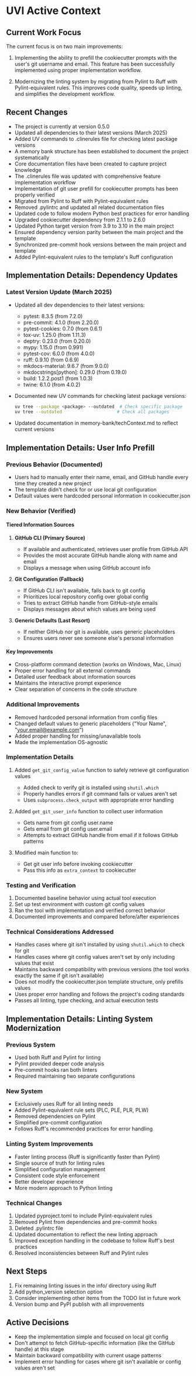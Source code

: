 # UVI Active Context

## Current Work Focus

The current focus is on two main improvements:

1. Implementing the ability to prefill the cookiecutter prompts with the user's git username and email. This feature has been successfully implemented using proper implementation workflow.

2. Modernizing the linting system by migrating from Pylint to Ruff with Pylint-equivalent rules. This improves code quality, speeds up linting, and simplifies the development workflow.

## Recent Changes

- The project is currently at version 0.5.0
- Updated all dependencies to their latest versions (March 2025)
- Added UV commands to .clinerules file for checking latest package versions
- A memory bank structure has been established to document the project systematically
- Core documentation files have been created to capture project knowledge
- The .clinerules file was updated with comprehensive feature implementation workflow
- Implementation of git user prefill for cookiecutter prompts has been properly verified
- Migrated from Pylint to Ruff with Pylint-equivalent rules
- Removed .pylintrc and updated all related documentation files
- Updated code to follow modern Python best practices for error handling
- Upgraded cookiecutter dependency from 2.1.1 to 2.6.0
- Updated Python target version from 3.9 to 3.10 in the main project
- Ensured dependency version parity between the main project and the template
- Synchronized pre-commit hook versions between the main project and template
- Added Pylint-equivalent rules to the template's Ruff configuration

## Implementation Details: Dependency Updates

### Latest Version Update (March 2025)

- Updated all dev dependencies to their latest versions:
  - pytest: 8.3.5 (from 7.2.0)
  - pre-commit: 4.1.0 (from 2.20.0)
  - pytest-cookies: 0.7.0 (from 0.6.1)
  - tox-uv: 1.25.0 (from 1.11.3)
  - deptry: 0.23.0 (from 0.20.0)
  - mypy: 1.15.0 (from 0.991)
  - pytest-cov: 6.0.0 (from 4.0.0)
  - ruff: 0.9.10 (from 0.6.9)
  - mkdocs-material: 9.6.7 (from 9.0.0)
  - mkdocstrings[python]: 0.29.0 (from 0.19.0)
  - build: 1.2.2.post1 (from 1.0.3)
  - twine: 6.1.0 (from 4.0.2)

- Documented new UV commands for checking latest package versions:

  ```bash
  uv tree --package <package> --outdated  # Check specific package
  uv tree --outdated                     # Check all packages
  ```

- Updated documentation in memory-bank/techContext.md to reflect current versions

## Implementation Details: User Info Prefill

### Previous Behavior (Documented)

- Users had to manually enter their name, email, and GitHub handle every time they created a new project
- The template didn't check for or use local git configuration
- Default values were hardcoded personal information in cookiecutter.json

### New Behavior (Verified)

#### Tiered Information Sources

1. **GitHub CLI (Primary Source)**

   - If available and authenticated, retrieves user profile from GitHub API
   - Provides the most accurate GitHub handle along with name and email
   - Displays a message when using GitHub account info

2. **Git Configuration (Fallback)**

   - If GitHub CLI isn't available, falls back to git config
   - Prioritizes local repository config over global config
   - Tries to extract GitHub handle from GitHub-style emails
   - Displays messages about which values are being used

3. **Generic Defaults (Last Resort)**
   - If neither GitHub nor git is available, uses generic placeholders
   - Ensures users never see someone else's personal information

#### Key Improvements

- Cross-platform command detection (works on Windows, Mac, Linux)
- Proper error handling for all external commands
- Detailed user feedback about information sources
- Maintains the interactive prompt experience
- Clear separation of concerns in the code structure

### Additional Improvements

- Removed hardcoded personal information from config files
- Changed default values to generic placeholders ("Your Name", "<your.email@example.com>")
- Added proper handling for missing/unavailable tools
- Made the implementation OS-agnostic

### Implementation Details

1. Added `get_git_config_value` function to safely retrieve git configuration values

   - Added check to verify git is installed using `shutil.which`
   - Properly handles errors if git command fails or values aren't set
   - Uses `subprocess.check_output` with appropriate error handling

2. Added `get_git_user_info` function to collect user information

   - Gets name from git config user.name
   - Gets email from git config user.email
   - Attempts to extract GitHub handle from email if it follows GitHub patterns

3. Modified main function to:
   - Get git user info before invoking cookiecutter
   - Pass this info as `extra_context` to cookiecutter

### Testing and Verification

1. Documented baseline behavior using actual tool execution
2. Set up test environment with custom git config values
3. Ran the tool with implementation and verified correct behavior
4. Documented improvements and compared before/after experiences

### Technical Considerations Addressed

- Handles cases where git isn't installed by using `shutil.which` to check for git
- Handles cases where git config values aren't set by only including values that exist
- Maintains backward compatibility with previous versions (the tool works exactly the same if git isn't available)
- Does not modify the cookiecutter.json template structure, only prefills values
- Uses proper error handling and follows the project's coding standards
- Passes all linting, type checking, and actual execution tests

## Implementation Details: Linting System Modernization

### Previous System

- Used both Ruff and Pylint for linting
- Pylint provided deeper code analysis
- Pre-commit hooks ran both linters
- Required maintaining two separate configurations

### New System

- Exclusively uses Ruff for all linting needs
- Added Pylint-equivalent rule sets (PLC, PLE, PLR, PLW)
- Removed dependencies on Pylint
- Simplified pre-commit configuration
- Follows Ruff's recommended practices for error handling

### Linting System Improvements

- Faster linting process (Ruff is significantly faster than Pylint)
- Single source of truth for linting rules
- Simplified configuration management
- Consistent code style enforcement
- Better developer experience
- More modern approach to Python linting

### Technical Changes

1. Updated pyproject.toml to include Pylint-equivalent rules
2. Removed Pylint from dependencies and pre-commit hooks
3. Deleted .pylintrc file
4. Updated documentation to reflect the new linting approach
5. Improved exception handling in the codebase to follow Ruff's best practices
6. Resolved inconsistencies between Ruff and Pylint rules

## Next Steps

1. Fix remaining linting issues in the info/ directory using Ruff
2. Add python_version selection option
3. Consider implementing other items from the TODO list in future work
4. Version bump and PyPI publish with all improvements

## Active Decisions

- Keep the implementation simple and focused on local git config
- Don't attempt to fetch GitHub-specific information (like the GitHub handle) at this stage
- Maintain backward compatibility with current usage patterns
- Implement error handling for cases where git isn't available or config values aren't set
